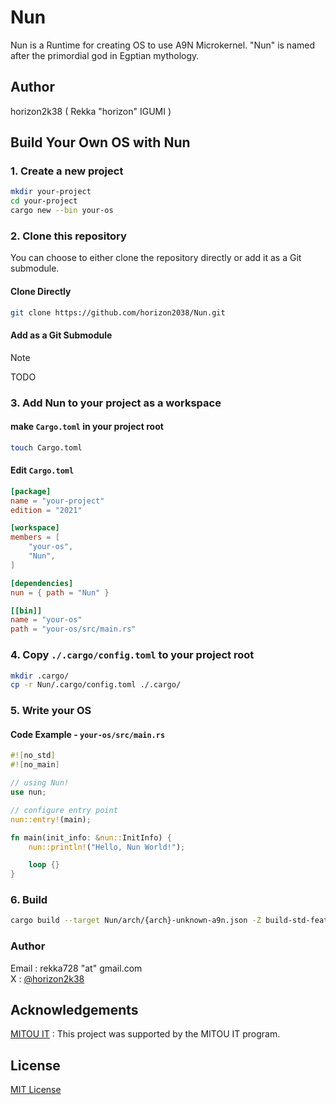 # Nun

Nun is a Runtime for creating OS to use A9N Microkernel. 
"Nun" is named after the primordial god in Egptian mythology.

## Author

horizon2k38 ( Rekka "horizon" IGUMI )

## Build Your Own OS with Nun

### 1. Create a new project
```bash
mkdir your-project
cd your-project
cargo new --bin your-os
```

### 2. Clone this repository

You can choose to either clone the repository directly or add it as a Git submodule.

#### Clone Directly

```bash
git clone https://github.com/horizon2038/Nun.git
```

#### Add as a Git Submodule

> [!NOTE]
> TODO

### 3. Add Nun to your project as a workspace

#### make `Cargo.toml` in your project root

```bash
touch Cargo.toml
```

#### Edit `Cargo.toml`
```toml
[package]
name = "your-project"
edition = "2021"

[workspace]
members = [
    "your-os",
    "Nun",
]

[dependencies]
nun = { path = "Nun" }

[[bin]]
name = "your-os"
path = "your-os/src/main.rs"

```

### 4. Copy `./.cargo/config.toml` to your project root

```bash
mkdir .cargo/
cp -r Nun/.cargo/config.toml ./.cargo/
```

### 5. Write your OS

#### Code Example - `your-os/src/main.rs`

```rust
#![no_std]
#![no_main]

// using Nun!
use nun;

// configure entry point
nun::entry!(main);

fn main(init_info: &nun::InitInfo) {
    nun::println!("Hello, Nun World!");

    loop {}
}
```

###  6. Build

```bash
cargo build --target Nun/arch/{arch}-unknown-a9n.json -Z build-std-features=compiler-builtins-mem --release

```

### Author

Email : rekka728 "at" gmail.com  
X : [@horizon2k38](https://x.com/horizon2k38)  

## Acknowledgements

[MITOU IT](https://www.ipa.go.jp/jinzai/mitou/it/2024/gaiyou-sg-2.html) : This project was supported by the MITOU IT program.

## License

[MIT License](https://choosealicense.com/licenses/mit/)
